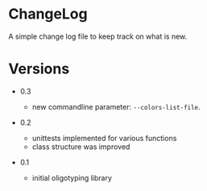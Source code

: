 ChangeLog
=========

A simple change log file to keep track on what is new.


Versions
========


* 0.3
	* new commandline parameter: `--colors-list-file`.

* 0.2
	* unittests implemented for various functions
	* class structure was improved

* 0.1
	* initial oligotyping library
